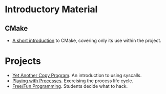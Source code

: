 # Introductory Material #

## CMake ##
  * [A short introduction](CMakeIntro.md) to CMake, covering only its use within the project.

# Projects #

  * [Yet Another Copy Program](FirstProject.md). An introduction to using syscalls.
  * [Playing with Processes](SecondProject.md). Exercising the process life cycle.
  * [Free/Fun Programming](ThirdProject.md). Students decide what to hack.